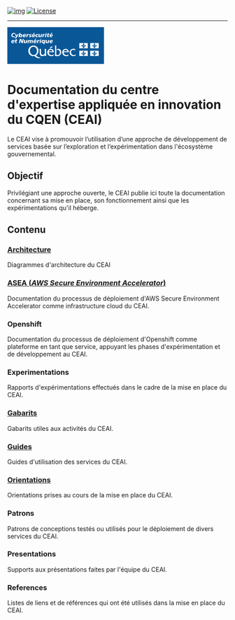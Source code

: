 <!-- ENTETE -->
[![img](https://img.shields.io/badge/Lifecycle-Experimental-339999)](https://www.quebec.ca/gouv/politiques-orientations/vitrine-numeriqc/accompagnement-des-organismes-publics/demarche-conception-services-numeriques)
[![License](https://img.shields.io/badge/Licence-LiLiQ--R-blue)](LICENSE_FR)

---

<div>
    <img src="https://github.com/CQEN-QDCE/.github/blob/main/images/mcn.png">
</div>
<!-- FIN ENTETE -->

# Documentation du centre d'expertise appliquée en innovation du CQEN (CEAI)

Le CEAI vise à promouvoir l’utilisation d’une approche de développement de services basée sur l’exploration et l’expérimentation dans l'écosystème gouvernemental.

## Objectif

Privilégiant une approche ouverte, le CEAI publie ici toute la documentation concernant sa mise en place, son fonctionnement ainsi que les expérimentations qu'il héberge.

## Contenu

### [Architecture](./Architecture/README.md)

Diagrammes d'architecture du CEAI

### [ASEA (*AWS Secure Environment Accelerator*)](./ASEA/README.md)

Documentation du processus de déploiement d'AWS Secure Environment Accelerator comme infrastructure cloud du CEAI.

### Openshift

Documentation du processus de déploiement d'Openshift comme plateforme en tant que service, appuyant les phases d'expérimentation et de développement au CEAI.

### Experimentations

Rapports d'expérimentations effectués dans le cadre de la mise en place du CEAI.

### [Gabarits](Gabarits/README.md)

Gabarits utiles aux activités du CEAI.

### [Guides](./Guides/README.md)

Guides d'utilisation des services du CEAI.

### [Orientations](./Orientations/README.md)

Orientations prises au cours de la mise en place du CEAI.

### Patrons

Patrons de conceptions testés ou utilisés pour le déploiement de divers services du CEAI.

### Presentations

Supports aux présentations faites par l'équipe du CEAI.

### References 

Listes de liens et de références qui ont été utilisés dans la mise en place du CEAI.
